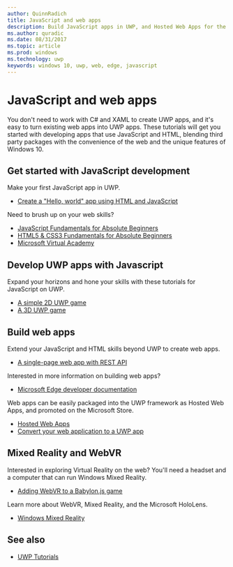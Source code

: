```yaml
---
author: QuinnRadich
title: JavaScript and web apps
description: Build JavaScript apps in UWP, and Hosted Web Apps for the Microsoft Store
ms.author: quradic
ms.date: 08/31/2017
ms.topic: article
ms.prod: windows
ms.technology: uwp
keywords: windows 10, uwp, web, edge, javascript
---
```


# JavaScript and web apps

You don't need to work with C# and XAML to create UWP apps, and it's easy to turn existing web apps into UWP apps. These tutorials will get you started with developing apps that use JavaScript and HTML, blending third party packages with the convenience of the web and the unique features of Windows 10.

## Get started with JavaScript development

Make your first JavaScript app in UWP.

* [Create a "Hello, world" app using HTML and JavaScript](create-a-hello-world-app-js-uwp.md)

Need to brush up on your web skills?

* [JavaScript Fundamentals for Absolute Beginners](http://www.microsoftvirtualacademy.com/training-courses/javascript-fundamentals-for-absolute-beginners)
* [HTML5 & CSS3 Fundamentals for Absolute Beginners](http://www.microsoftvirtualacademy.com/training-courses/html5-css3-fundamentals-development-for-absolute-beginners)
* [Microsoft Virtual Academy](http://go.microsoft.com/fwlink/p/?LinkID=389916)

## Develop UWP apps with Javascript

Expand your horizons and hone your skills with these tutorials for JavaScript on UWP.

 * [A simple 2D UWP game](get-started-tutorial-game-js2d.md)
 * [A 3D UWP game](get-started-tutorial-game-js3d.md)

## Build web apps

Extend your JavaScript and HTML skills beyond UWP to create web apps.

* [A single-page web app with REST API](get-started-tutorial-fullstack-web-app.md)

Interested in more information on building web apps?

* [Microsoft Edge developer documentation](https://docs.microsoft.com/microsoft-edge/)

Web apps can be easily packaged into the UWP framework as Hosted Web Apps, and promoted on the Microsoft Store.

* [Hosted Web Apps](https://developer.microsoft.com/windows/bridges/hosted-web-apps)
* [Convert your web application to a UWP app](../porting/hwa-create-windows.md)

## Mixed Reality and WebVR

Interested in exploring Virtual Reality on the web? You'll need a headset and a computer that can run Windows Mixed Reality.

* [Adding WebVR to a Babylon.js game](adding-webvr-to-a-babylonjs-game.md)

Learn more about WebVR, Mixed Reality, and the Microsoft HoloLens.

* [Windows Mixed Reality](https://developer.microsoft.com/windows/mixed-reality)

## See also

* [UWP Tutorials](create-uwp-apps.md)